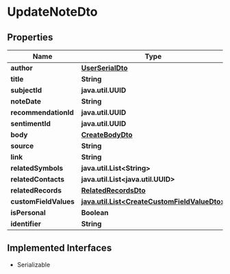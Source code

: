 

# UpdateNoteDto


## Properties

Name | Type | Description | Notes
------------ | ------------- | ------------- | -------------
**author** | [**UserSerialDto**](UserSerialDto.md) |  |  [optional]
**title** | **String** |  |  [optional]
**subjectId** | **java.util.UUID** |  |  [optional]
**noteDate** | **String** |  |  [optional]
**recommendationId** | **java.util.UUID** |  |  [optional]
**sentimentId** | **java.util.UUID** |  |  [optional]
**body** | [**CreateBodyDto**](CreateBodyDto.md) |  |  [optional]
**source** | **String** |  |  [optional]
**link** | **String** |  |  [optional]
**relatedSymbols** | **java.util.List&lt;String&gt;** |  |  [optional]
**relatedContacts** | **java.util.List&lt;java.util.UUID&gt;** |  |  [optional]
**relatedRecords** | [**RelatedRecordsDto**](RelatedRecordsDto.md) |  |  [optional]
**customFieldValues** | [**java.util.List&lt;CreateCustomFieldValueDto&gt;**](CreateCustomFieldValueDto.md) |  |  [optional]
**isPersonal** | **Boolean** |  |  [optional]
**identifier** | **String** |  |  [optional]


## Implemented Interfaces

* Serializable


